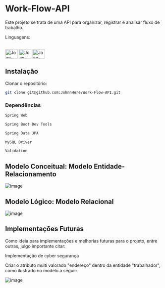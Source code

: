 # Work-Flow-API

Este projeto se trata de uma API para organizar, registrar e analisar fluxo de trabalho. 

Linguagens:

<div style="display: inline_block"><br>
  <img align="center" alt="Joao-Java" height="30" width="40" src="https://raw.githubusercontent.com/jmnote/z-icons/master/svg/java.svg">
  <img align="center" alt="Joao-Spring" height="30" width="40" src="https://cdn.jsdelivr.net/gh/devicons/devicon/icons/spring/spring-original.svg">
  <img align="center" alt="Joao-MySQL" height="30" width="40" src="https://cdn.jsdelivr.net/gh/devicons/devicon/icons/mysql/mysql-original-wordmark.svg">
</div>

## Instalação

Clonar o repositório:

```bash
git clone git@github.com:JohnnHere/Work-Flow-API.git
```
### Dependências

```bash
Spring Web
```
```bash
Spring Boot Dev Tools
```
```bash
Spring Data JPA
```
```bash
MySQL Driver
```
```bash
Validation
```

## Modelo Conceitual: Modelo Entidade-Relacionamento

![image](https://user-images.githubusercontent.com/92900668/193936993-729a2686-d6c6-4a78-98f0-e4e238657f07.png)

## Modelo Lógico: Modelo Relacional

![image](https://user-images.githubusercontent.com/92900668/193937084-e6f3f739-70ca-4a57-a06c-0c6c9d52192d.png)

## Implementações Futuras
Como ideia para implementações e melhorias futuras para o projeto, entre outras, julgo importante citar:

Implementação de cyber segurança

Criar o atributo multi valorado "endereço" dentro da entidade "trabalhador", como ilustrado no modelo a seguir:

![image](https://user-images.githubusercontent.com/92900668/193937501-e52266e7-0054-4e37-bc8a-9abe49365fd5.png)
